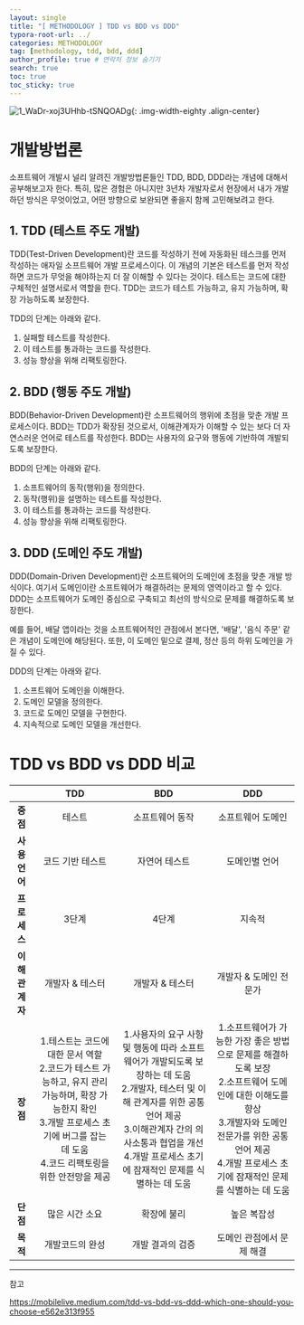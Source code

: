 ```yaml
---
layout: single
title: "[ METHODOLOGY ] TDD vs BDD vs DDD"
typora-root-url: ../
categories: METHODOLOGY
tag: [methodology, tdd, bdd, ddd]
author_profile: true # 연락처 정보 숨기기
search: true
toc: true
toc_sticky: true
---
```


![1_WaDr-xoj3UHhb-tSNQOADg](/images/2024-07-13-first/1_WaDr-xoj3UHhb-tSNQOADg-0840971.webp){: .img-width-eighty .align-center}

# 개발방법론

소프트웨어 개발시 널리 알려진 개발방법론들인 TDD, BDD, DDD라는 개념에 대해서 공부해보고자 한다.
특히, 많은 경험은 아니지만 3년차 개발자로서 현장에서 내가 개발하던 방식은 무엇이었고, 어떤 방향으로 보완되면 좋을지 함께 고민해보려고 한다.

## 1. TDD (테스트 주도 개발)

TDD(Test-Driven Development)란 코드를 작성하기 전에 자동화된 테스크를 먼저 작성하는 애자일 소프트웨어 개발 프로세스이다. 이 개념의 기본은 테스트를 먼저 작성하면 코드가 무엇을 해야하는지 더 잘 이해할 수 있다는 것이다. 테스트는 코드에 대한 구체적인 설명서로서 역할을 한다. TDD는 코드가 테스트 가능하고, 유지 가능하며, 확장 가능하도록 보장한다.

TDD의 단계는 아래와 같다.

1. 실패할 테스트를 작성한다.
2. 이 테스트를 통과하는 코드를 작성한다.
3. 성능 향상을 위해 리팩토링한다.

## 2. BDD (행동 주도 개발)

BDD(Behavior-Driven Development)란 소프트웨어의 행위에 초점을 맞춘 개발 프로세스이다. BDD는 TDD가 확장된 것으로서, 이해관계자가 이해할 수 있는 보다 더 자연스러운 언어로 테스트를 작성한다. BDD는 사용자의 요구와 행동에 기반하여 개발되도록 보장한다.

BDD의 단계는 아래와 같다.

1. 소프트웨어의 동작(행위)을 정의한다.
2. 동작(행위)을 설명하는 테스트를 작성한다.
3. 이 테스트를 통과하는 코드를 작성한다.
4. 성능 향상을 위해 리팩토링한다.

## 3. DDD (도메인 주도 개발)

DDD(Domain-Driven Development)란 소프트웨어의 도메인에 초점을 맞춘 개발 방식이다. 여기서 도메인이란 소프트웨어가 해결하려는 문제의 영역이라고 할 수 있다. DDD는 소프트웨어가 도메인 중심으로 구축되고 최선의 방식으로 문제를 해결하도록 보장한다.

예를 들어, 배달 앱이라는 것을 소프트웨어적인 관점에서 본다면, '배달', '음식 주문' 같은 개념이 도메인에 해당된다. 또한, 이 도메인 밑으로 결제, 정산 등의 하위 도메인을 가질 수 있다.

DDD의 단계는 아래와 같다.

1. 소프트웨어 도메인을 이해한다.
2. 도메인 모델을 정의한다.
3. 코드로 도메인 모델을 구현한다.
4. 지속적으로 도메인 모델을 개선한다.

# TDD vs BDD vs DDD 비교

|                       |                                                                                               **TDD**                                                                                               |                                                                                                                        **BDD**                                                                                                                        |                                                                                                              **DDD**                                                                                                              |
| :-------------------: | :-------------------------------------------------------------------------------------------------------------------------------------------------------------------------------------------------: | :---------------------------------------------------------------------------------------------------------------------------------------------------------------------------------------------------------------------------------------------------: | :-------------------------------------------------------------------------------------------------------------------------------------------------------------------------------------------------------------------------------: |
|       **중점**        |                                                                                               테스트                                                                                                |                                                                                                                    소프트웨어 동작                                                                                                                    |                                                                                                         소프트웨어 도메인                                                                                                         |
|     **사용 언어**     |                                                                                          코드 기반 테스트                                                                                           |                                                                                                                     자연어 테스트                                                                                                                     |                                                                                                           도메인별 언어                                                                                                           |
|     **프로세스**      |                                                                                                3단계                                                                                                |                                                                                                                         4단계                                                                                                                         |                                                                                                              지속적                                                                                                               |
| **이해 <br />관계자** |                                                                                           개발자 & 테스터                                                                                           |                                                                                                                    개발자 & 테스터                                                                                                                    |                                                                                                      개발자 & 도메인 전문가                                                                                                       |
|       **장점**        | 1.테스트는 코드에 대한 문서 역할 <br />2.코드가 테스트 가능하고, 유지 관리 가능하며, 확장 가능한지 확인 <br />3.개발 프로세스 초기에 버그를 잡는 데 도움 <br />4.코드 리팩토링을 위한 안전망을 제공 | 1.사용자의 요구 사항 및 행동에 따라 소프트웨어가 개발되도록 보장하는 데 도움 <br />2.개발자, 테스터 및 이해 관계자를 위한 공통 언어 제공 <br />3.이해관계자 간의 의사소통과 협업을 개선 <br />4.개발 프로세스 초기에 잠재적인 문제를 식별하는 데 도움 | 1.소프트웨어가 가능한 가장 좋은 방법으로 문제를 해결하도록 보장 <br />2.소프트웨어 도메인에 대한 이해도를 향상 <br />3.개발자와 도메인 전문가를 위한 공통 언어 제공 <br />4.개발 프로세스 초기에 잠재적인 문제를 식별하는 데 도움 |
|       **단점**        |                                                                                           많은 시간 소요                                                                                            |                                                                                                                      확장에 불리                                                                                                                      |                                                                                                            높은 복잡성                                                                                                            |
|       **목적**        |                                                                                           개발코드의 완성                                                                                           |                                                                                                                   개발 결과의 검증                                                                                                                    |                                                                                                     도메인 관점에서 문제 해결                                                                                                     |

---

참고

https://mobilelive.medium.com/tdd-vs-bdd-vs-ddd-which-one-should-you-choose-e562e313f955
